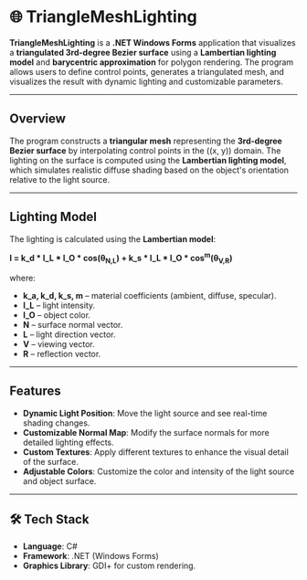 # 🌐 TriangleMeshLighting

**TriangleMeshLighting** is a **.NET Windows Forms** application that visualizes a **triangulated 3rd-degree Bezier surface** using a **Lambertian lighting model** and **barycentric approximation** for polygon rendering. The program allows users to define control points, generates a triangulated mesh, and visualizes the result with dynamic lighting and customizable parameters.

---

## Overview
The program constructs a **triangular mesh** representing the **3rd-degree Bezier surface** by interpolating control points in the \((x, y)\) domain. The lighting on the surface is computed using the **Lambertian lighting model**, which simulates realistic diffuse shading based on the object's orientation relative to the light source.

---

## **Lighting Model**  

The lighting is calculated using the **Lambertian model**:

**I = k_d * I_L * I_O * cos(θ<sub>N,L</sub>) + k_s * I_L * I_O * cos<sup>m</sup>(θ<sub>V,R</sub>)**

where:
- **k_a, k_d, k_s, m** – material coefficients (ambient, diffuse, specular).
- **I_L** – light intensity.
- **I_O** – object color.
- **N** – surface normal vector.
- **L** – light direction vector.
- **V** – viewing vector.
- **R** – reflection vector.

---

##  Features
- **Dynamic Light Position**: Move the light source and see real-time shading changes.
- **Customizable Normal Map**: Modify the surface normals for more detailed lighting effects.
- **Custom Textures**: Apply different textures to enhance the visual detail of the surface.
- **Adjustable Colors**: Customize the color and intensity of the light source and object surface.

---

## 🛠️ Tech Stack
- **Language**: C#
- **Framework**: .NET (Windows Forms)
- **Graphics Library**: GDI+ for custom rendering.
